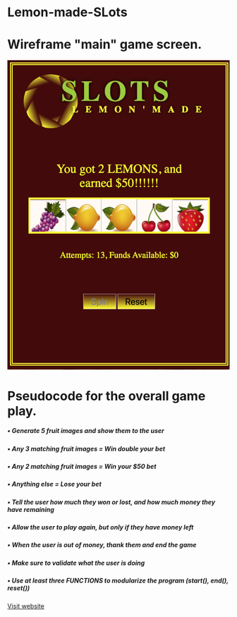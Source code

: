 # Lemon-made-SLots #

# Wireframe "main" game screen. #
  ![wireframe](https://github.com/lemonmade1/Lemon-made-SLots/blob/gh-pages/images/Screen%20Shot:Slots.png?raw=true)

# Pseudocode for the overall game play.
##### • Generate 5 fruit images and show them to the user #####
##### • Any 3 matching fruit images = Win double your bet #####
##### • Any 2 matching fruit images = Win your $50 bet #####
##### • Anything else = Lose your bet #####
##### • Tell the user how much they won or lost, and how much money they have remaining #####
##### • Allow the user to play again, but only if they have money left #####
##### • When the user is out of money, thank them and end the game #####
##### • Make sure to validate what the user is doing #####
##### • Use at least three FUNCTIONS to modularize the program (start(), end(), reset()) #####

[Visit website](https://lemonmade1.github.io/Lemon-made-SLots/ "Lemon'made Slots")
